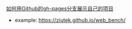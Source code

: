 [如何用Github的gh-pages分支展示自己的项目](https://www.cnblogs.com/MuYunyun/p/6082359.html)
- example: https://ziutek.github.io/web_bench/
